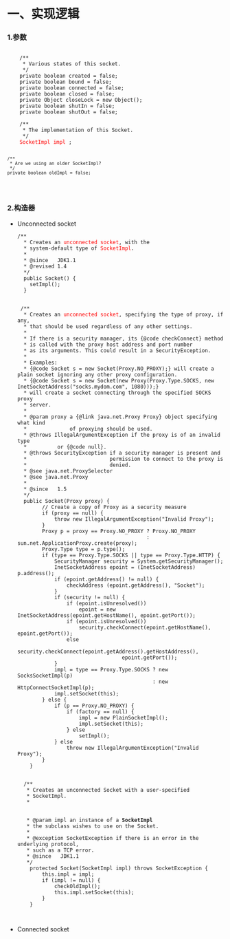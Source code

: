 <h1>一、实现逻辑</h1>
<h3>1.参数</h3>
<pre><code>
    /**
     * Various states of this socket.
     */
    private boolean created = false;
    private boolean bound = false;
    private boolean connected = false;
    private boolean closed = false;
    private Object closeLock = new Object();
    private boolean shutIn = false;
    private boolean shutOut = false;<br>
    /**
     * The implementation of this Socket.
     */
    <font style="text-decoration: none;color: red">SocketImpl impl</font> ;

    /**
     * Are we using an older SocketImpl?
     */
    private boolean oldImpl = false;
</code></pre>
<h3>2.构造器</h3>
<ul>
	<li>Unconnected socket</li>
	<pre><code>/**
  * Creates an <font color="red">unconnected socket</font>, with the
  * system-default type of <font color="red">SocketImpl</font>.
  *
  * @since   JDK1.1
  * @revised 1.4
  */
  public Socket() {
	setImpl();
  }
 <br>
 /**
  * Creates an <font color="red">unconnected socket</font>, specifying the type of proxy, if any,
  * that should be used regardless of any other settings.
  * 
  * If there is a security manager, its {@code checkConnect} method
  * is called with the proxy host address and port number
  * as its arguments. This could result in a SecurityException.
  * 
  * Examples:
  * {@code Socket s = new Socket(Proxy.NO_PROXY);} will create a plain socket ignoring any other proxy configuration.
  * {@code Socket s = new Socket(new Proxy(Proxy.Type.SOCKS, new InetSocketAddress("socks.mydom.com", 1080)));}
  * will create a socket connecting through the specified SOCKS proxy
  * server.
  *
  * @param proxy a {@link java.net.Proxy Proxy} object specifying what kind
  *              of proxying should be used.
  * @throws IllegalArgumentException if the proxy is of an invalid type
  *          or {@code null}.
  * @throws SecurityException if a security manager is present and
  *                           permission to connect to the proxy is
  *                           denied.
  * @see java.net.ProxySelector
  * @see java.net.Proxy
  *
  * @since   1.5
  */
  public Socket(Proxy proxy) {
        // Create a copy of Proxy as a security measure
        if (proxy == null) {
            throw new IllegalArgumentException("Invalid Proxy");
        }
        Proxy p = proxy == Proxy.NO_PROXY ? Proxy.NO_PROXY
                                          : sun.net.ApplicationProxy.create(proxy);
        Proxy.Type type = p.type();
        if (type == Proxy.Type.SOCKS || type == Proxy.Type.HTTP) {
            SecurityManager security = System.getSecurityManager();
            InetSocketAddress epoint = (InetSocketAddress) p.address();
            if (epoint.getAddress() != null) {
                checkAddress (epoint.getAddress(), "Socket");
            }
            if (security != null) {
                if (epoint.isUnresolved())
                    epoint = new InetSocketAddress(epoint.getHostName(), epoint.getPort());
                if (epoint.isUnresolved())
                    security.checkConnect(epoint.getHostName(), epoint.getPort());
                else
                    security.checkConnect(epoint.getAddress().getHostAddress(),
                                  epoint.getPort());
            }
            impl = type == Proxy.Type.SOCKS ? new SocksSocketImpl(p)
                                            : new HttpConnectSocketImpl(p);
            impl.setSocket(this);
        } else {
            if (p == Proxy.NO_PROXY) {
                if (factory == null) {
                    impl = new PlainSocketImpl();
                    impl.setSocket(this);
                } else
                    setImpl();
            } else
                throw new IllegalArgumentException("Invalid Proxy");
        }
    }
    <br>
  /**
   * Creates an unconnected Socket with a user-specified
   * SocketImpl.
   * <P>
   * @param impl an instance of a <B>SocketImpl</B>
   * the subclass wishes to use on the Socket.
   *
   * @exception SocketException if there is an error in the underlying protocol,
   * such as a TCP error.
   * @since   JDK1.1
   */
    protected Socket(SocketImpl impl) throws SocketException {
        this.impl = impl;
        if (impl != null) {
            checkOldImpl();
            this.impl.setSocket(this);
        }
    }
	</code></pre>
	<li>Connected socket</li>
</ul>